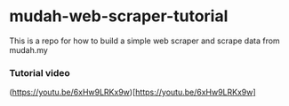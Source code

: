 # mudah-web-scraper-tutorial
This is a repo for how to build a simple web scraper and scrape data from mudah.my

### Tutorial video
(https://youtu.be/6xHw9LRKx9w)[https://youtu.be/6xHw9LRKx9w]
